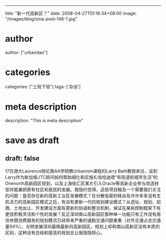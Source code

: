 
---
title: "新一代高新区？"
date: 2008-04-27T01:16:34+08:00
image: "/images/blog/sina-post-146-1.jpg"
# author
author: ["urbandao"]
# categories
categories: ["上班下班"]
tags: ['杂谈']
# meta description
description: "This is meta description"
# save as draft
draft: false
---

17日港大Laurence陪伦敦AA学院教Urbanism课程的Larry Bath教授来访，谈到Larry作为新加坡JTC顾问如何帮助细化和实施扎哈哈迪德“有街道和城市生活”的Onenorth高新园区规划，以及上海徐汇区某片引入Oracle等高新企业参与改造转型并能兼顾原有社区和居民的发展。我隐约觉得，这些项目触及一个需要我们关注的问题：是否存在新的高新工业区发展模式？在分散低密的硅谷及许许多多没有生机活力的高新园区模式之后，有没有更新一代的规划建设模式？从选址、规划、招商、土地出让、开发建设方面有更新的协调和整合机制，保证在某些控制框架下有更佳积极灵活和个性的发展？反正深圳南山高新园区那种单一功能只有工作没有居住休憩消费服务的规划模式已经带来严重的通勤交通问题重重（对外交通占总交通量94%）。光明发展深圳最晚最新的高新园区，规划上却和南山高新区没有本质的区别，这种没有总结和提高的规划总让我隐隐担心。

